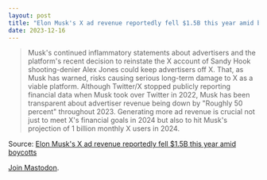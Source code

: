```yaml
---
layout: post
title: "Elon Musk's X ad revenue reportedly fell $1.5B this year amid boycotts"
date: 2023-12-16
---
```


> Musk's continued inflammatory statements about advertisers and the
platform's recent decision to reinstate the X account of Sandy Hook
shooting-denier Alex Jones could keep advertisers off X. That, as Musk has
warned, risks causing serious long-term damage to X as a viable platform.
Although Twitter/X stopped publicly reporting financial data when Musk took
over Twitter in 2022, Musk has been transparent about advertiser revenue
being down by "Roughly 50 percent" throughout 2023. Generating more ad
revenue is crucial not just to meet X's financial goals in 2024 but also to
hit Musk's projection of 1 billion monthly X users in 2024.

Source: [Elon Musk's X ad revenue reportedly fell $1.5B this year amid
boycotts](https://arstechnica.com/?p=1990797)

[Join Mastodon](https://joinmastodon.org/).

